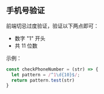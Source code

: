 ## 手机号验证

前端切忌过度验证，验证以下两点即可：
- 数字 "1" 开头
- 共 11 位数

示例：
```javascript
const checkPhoneNumber = (str) => {
  let pattern = /^1\d{10}$/;
  return pattern.test(str)
}
```